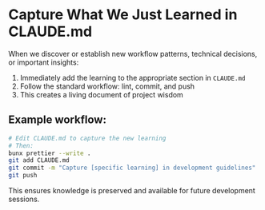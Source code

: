 # Capture What We Just Learned in CLAUDE.md

When we discover or establish new workflow patterns, technical decisions, or important insights:

1. Immediately add the learning to the appropriate section in `CLAUDE.md`
2. Follow the standard workflow: lint, commit, and push
3. This creates a living document of project wisdom

## Example workflow:

```bash
# Edit CLAUDE.md to capture the new learning
# Then:
bunx prettier --write .
git add CLAUDE.md
git commit -m "Capture [specific learning] in development guidelines"
git push
```

This ensures knowledge is preserved and available for future development sessions.
